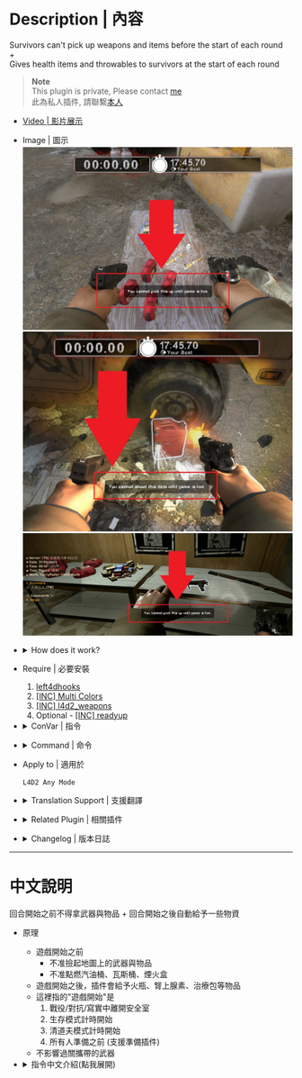 # Description | 內容
Survivors can't pick up weapons and items before the start of each round 
<br/>+ 
<br/>Gives health items and throwables to survivors at the start of each round

> __Note__ <br/>
This plugin is private, Please contact [me](https://github.com/fbef0102/Game-Private_Plugin#私人插件列表-private-plugins-list)<br/>
此為私人插件, 請聯繫[本人](https://github.com/fbef0102/Game-Private_Plugin#私人插件列表-private-plugins-list)

* [Video | 影片展示](https://youtu.be/1G6euowfyFI)

* Image | 圖示
	<br/>![starting_items_1](image/starting_items_1.jpg)
	<br/>![starting_items_2](image/starting_items_2.jpg)
	<br/>![starting_items_3](image/starting_items_3.jpg)

* <details><summary>How does it work?</summary>

	* Before game starts
		* Survivors can't pick up weapons and items before the start of each round
		* Can't shoot any gascan before the start of each round
	* After game starts or round is live
		* This plugin will give some items such as Defib, Pill, Adren, Pipebomb, Molotov, Bile
	* "Game starts" meaning
		* Survivors leave the saferoom
		* Survival starts
		* Scavenge starts
		* Everyone is ready (Support readyup plugin)
</details>

* Require | 必要安裝
	1. [left4dhooks](https://forums.alliedmods.net/showthread.php?t=321696)
	2. [[INC] Multi Colors](https://github.com/fbef0102/L4D1_2-Plugins/releases/tag/Multi-Colors)
    3. [[INC] l4d2_weapons](/left4dead2/scripting/include/l4d2_weapons.inc)
	4. Optional - [[INC] readyup](/Plugin_插件/Server_伺服器/readyup/scripting/include/readyup.inc)

* <details><summary>ConVar | 指令</summary>

	* cfg/sourcemod/starting_items.cfg
		```php
		// Changes how message displays. (0: Disable, 1:In chat, 2: In Hint Box, 3: In center text)
		starting_items_announce_type "2"

		// 0=Plugin off, 1=Plugin on.
		starting_items_enable "1"

		// Weapon flags that survivors can't pick up/ignite/shoot before leaving the saferoom or round live
		// 1: slot 1, 2: slot 2, 4: slot 3, 8: slot 4, 16: slot 5, 32: Prop items, 64: Cola, 128: Gnome
		// Add numbers together, 255=All
		starting_items_ready_disable_weapon_slot "255"

		// Item flags to give on leaving the saferoom or round live
		// 1: Kit, 2: Defib, 4: Pills, 8: Adren, 16: Pipebomb, 32: Molotov, 64: Bile
		// Add numbers together, 127=All
		starting_items_round_live_give_flags "41"
		```
</details>

* <details><summary>Command | 命令</summary>

	None
</details>

* Apply to | 適用於
	```
	L4D2 Any Mode
	```

* <details><summary>Translation Support | 支援翻譯</summary>

	```
	English
	繁體中文
	简体中文
	```
</details>

* <details><summary>Related Plugin | 相關插件</summary>

	1. [readyup](/Plugin_插件/Server_伺服器/readyup): Ready Plugin
		* 所有玩家準備才能開始遊戲的插件
</details>

* <details><summary>Changelog | 版本日誌</summary>
	
	* v1.2h (2024-2-27)
		* Fixed survivors can pick up "gnome, cola"
		* Update cvars

	* v1.1h (2023-7-12)
		* Fixed plugin is not working in coop/realism mode
	
	* v1.0h (2023-5-31)
		* Remake code, convert code to latest syntax
		* Fix warnings when compiling on SourceMod 1.11.
		* Optimize code and improve performance
		* Survivors can't pick up weapons and items before the start of each round 
		* Can't ignite gascan, firebox, prop tanks before the start of each round 
		* Translation Support

	* v2.2
		* [From SirPlease/L4D2-Competitive-Rework](https://github.com/SirPlease/L4D2-Competitive-Rework/blob/master/addons/sourcemod/scripting/starting_items.sp)
</details>

- - - -
# 中文說明
回合開始之前不得拿武器與物品 + 回合開始之後自動給予一些物資

* 原理
	* 遊戲開始之前
		* 不准撿起地圖上的武器與物品
		* 不准點燃汽油桶、瓦斯桶、煙火盒
	* 遊戲開始之後，插件會給予火瓶、腎上腺素、治療包等物品
	* 這裡指的"遊戲開始"是
		1. 戰役/對抗/寫實中離開安全室
		2. 生存模式計時開始
		3. 清道夫模式計時開始
		4. 所有人準備之前 (支援準備插件)
	* 不影響過關攜帶的武器

* <details><summary>指令中文介紹(點我展開)</summary>

	* cfg/sourcemod/starting_items.cfg
		```php
		// 訊息顯示位置. (0: 關閉, 1: 聊天窗, 2: 螢幕下方黑底白字窗, 3: 螢幕正中間)
		starting_items_announce_type "2"

		// 0=插件關閉, 1=插件開啟.
		starting_items_enable "1"

		// 遊戲開始之前不能撿起的武器或物品
		// 0: 關閉此功能, 1: 主武器, 2: 副武器, 4: 投擲物品, 8: 醫療包, 電擊器, 燃燒彈包與高爆彈包, 16: 藥丸與腎上腺素, 32: 汽油桶、煙火盒、瓦斯桶、氧氣灌, 64: 可樂瓶, 128: 精靈小矮人
		// 請將數字相加起來, 255=全部都不能撿
		starting_items_ready_disable_weapon_slot "63"

		// 遊戲開始之後，插件會給予的物資
		// 0: 關閉此功能, 1: 醫療包, 2: 電擊器, 4: 藥丸, 8: 腎上腺素, 16: 土製炸彈, 32: 火瓶, 64: 膽汁瓶
		// 請將數字相加起來, 127=全部都給
		starting_items_round_live_give_flags "41"
		```
</details>
